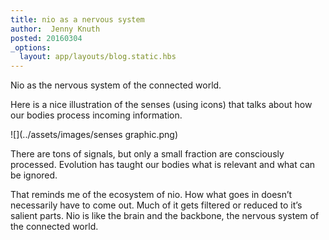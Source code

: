 ```yaml
---
title: nio as a nervous system
author:  Jenny Knuth
posted: 20160304
_options:
  layout: app/layouts/blog.static.hbs
---
```


Nio as the nervous system of the connected world.

Here is a nice illustration of the senses (using icons) that talks about how our bodies process incoming information.

![](../assets/images/senses graphic.png)

There are tons of signals, but only a small fraction are consciously processed. Evolution has taught our bodies what is relevant and what can be ignored.

That reminds me of the ecosystem of nio. How what goes in doesn’t necessarily have to come out. Much of it gets filtered or reduced to it’s salient parts. Nio is like the brain and the backbone, the nervous system of the connected world.
